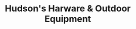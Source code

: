 ---
title: "Hudson's Harware & Outdoor Equipment"
url: /clayton/hudsons-harware-and-outdoor-equipment/
shop: hardware
---